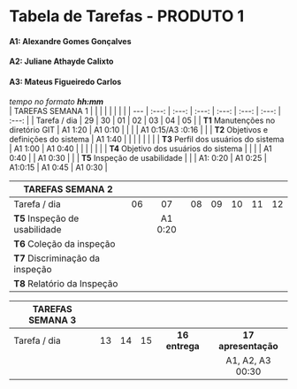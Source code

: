 # Tabela de Tarefas - **PRODUTO 1**

#### A1: Alexandre Gomes Gonçalves
#### A2: Juliane Athayde Calixto
#### A3: Mateus Figueiredo Carlos

*tempo no formato **hh:mm***<br />
| TAREFAS SEMANA 1                               |          |          |          |          |          |          |          |
|        ---                                     | :---:    | :---:    | :---:    | :---:    | :---:    | :---:    | :---:    |
| Tarefa / dia                                   | 29       | 30       | 01       | 02       | 03       | 04       | 05       |
| **T1** Manutenções no diretório GIT            | A1 1:20  | A1 0:10  |          |          |          | A1 0:15/A3 :0:16  |          |
| **T2** Objetivos e definições do sistema       | A1 1:40  |          |          |          |          |          |          |
| **T3** Perfil dos usuários do sistema          | A1 1:00  | A1 0:40  |          |          |          |          |          |
| **T4** Objetivo dos usuários do sistema        |          |          |          | A1 0:40  |          | A1 0:30  |          |
| **T5** Inspeção de usabilidade                 |          |          | A1: 0:20 | A1 0:25  | A1:0:15  | A1 0:45  | A1 0:30  |

| TAREFAS SEMANA 2                               |          |          |          |          |          |          |          |
|        ---                                     | :---:    | :---:    | :---:    | :---:    | :---:    | :---:    | :---:    |
| Tarefa / dia                                   | 06       | 07       | 08       | 09       | 10       | 11       | 12       |
| **T5** Inspeção de usabilidade                 |          | A1 0:20  |          |          |          |          |          |
| **T6** Coleção da inspeção                     |          |          |          |          |          |          |          |
| **T7** Discriminação da inspeção               |          |          |          |          |          |          |          |
| **T8** Relatório da Inspeção                   |          |          |          |          |          |          |          |


| TAREFAS SEMANA 3                               |          |          |          |                |                     |
|        ---                                     | :---:    | :---:    | :---:    | :---:          | :---:               |
| Tarefa / dia                                   | 13       | 14       | 15       | **16 entrega** | **17 apresentação** |
|                                                |          |          |          |                | A1, A2, A3 00:30    |
